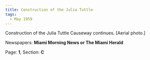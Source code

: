 ```yaml
---  
title: Construction of the Julia Tuttle  
tags:  
  - May 1959  
---  
```

  
Construction of the Julia Tuttle Causeway continues. [Aerial photo.]  
  
Newspapers: **Miami Morning News or The Miami Herald**  
  
Page: **1**, Section: **C** 
